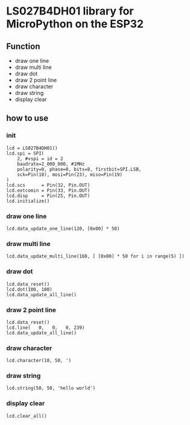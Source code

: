 # LS027B4DH01 library for MicroPython on the ESP32

## Function
* draw one line
* draw multi line
* draw dot
* draw 2 point line
* draw character
* draw string
* display clear

## how to use

### init
```
lcd = LS027B4DH01()
lcd.spi = SPI(
    2, #vspi = id = 2
    baudrate=2_000_000, #1MHz
    polarity=0, phase=0, bits=8, firstbit=SPI.LSB,
    sck=Pin(18), mosi=Pin(23), miso=Pin(19)
)
lcd.scs      = Pin(32, Pin.OUT)
lcd.extcomin = Pin(33, Pin.OUT)
lcd.disp     = Pin(25, Pin.OUT)
lcd.initialize()
```

### draw one line
```
lcd.data_update_one_line(120, [0x00] * 50)
```

### draw multi line
```
lcd.data_update_multi_line(160, [ [0x00] * 50 for i in range(5) ])
```

### draw dot
```
lcd.data_reset()
lcd.dot(100, 100)
lcd.data_update_all_line()
```

### draw 2 point line
```
lcd.data_reset()
lcd.line(   0,   0,   0, 239)
lcd.data_update_all_line()
```

### draw character
```
lcd.character(10, 50, ')
```

### draw string
```
lcd.string(50, 50, 'hello world')
```

### display clear
```
lcd.clear_all()
```

